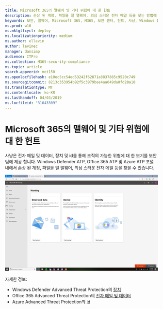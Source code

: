 ```yaml
---
title: Microsoft 365의 맬웨어 및 기타 위협에 대 한 헌트
description: 손상 된 계정, 파일을 덜 맬웨어, 의심 스러운 전자 메일 등을 찾는 방법에 대해 설명 합니다.
keywords: 보안, 맬웨어, Microsoft 365, M365, 보안 센터, 헌트, 사냥, Windows Defender atp, Office 365 atp, Azure atp
ms.prod: w10
ms.mktglfcycl: deploy
ms.localizationpriority: medium
ms.author: ellevin
author: levinec
manager: dansimp
audience: ITPro
ms.collection: M365-security-compliance
ms.topic: article
search.appverid: met150
ms.openlocfilehash: e10ec5cc54ed53242f62871a8837885c9520c749
ms.sourcegitcommit: 8213c353954b92f5c3979bee4aa049da0fd28a18
ms.translationtype: MT
ms.contentlocale: ko-KR
ms.lasthandoff: 04/03/2019
ms.locfileid: "31043309"
---
```

# <a name="hunt-for-malware-and-other-threats-in-microsoft-365"></a>Microsoft 365의 맬웨어 및 기타 위협에 대 한 헌트

사냥은 전자 메일 및 데이터, 장치 및 id를 통해 조직의 가능한 위협에 대 한 보기를 보안 팀에 제공 합니다. Windows Defender ATP, Office 365 ATP 및 Azure ATP 포털 내에서 손상 된 계정, 파일을 덜 맬웨어, 의심 스러운 전자 메일 등을 찾을 수 있습니다.

![사냥 페이지](./media/security-docs/hunt.png)

자세한 정보:

* Windows Defender Advanced Threat Protection의 [장치](https://docs.microsoft.com/en-us/windows/security/threat-protection/windows-defender-atp/advanced-hunting-windows-defender-advanced-threat-protection)
* Office 365 Advanced Threat Protection의 [전자 메일 및 데이터](https://docs.microsoft.com/en-us/office365/securitycompliance/office-365-atp)
* Azure Advanced Threat Protection의 [id](https://docs.microsoft.com/en-us/azure-advanced-threat-protection/investigate-a-user)
